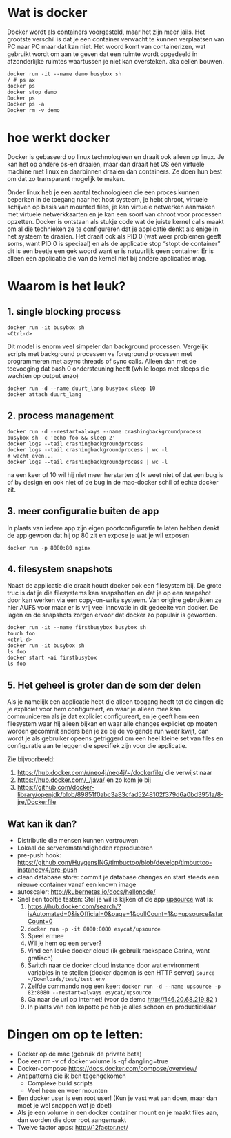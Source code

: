 # Wat is docker
Docker wordt als containers voorgesteld, maar het zijn meer jails. Het grootste verschil is dat je een container verwacht te kunnen verplaatsen van PC naar PC maar dat kan niet. Het woord komt van containerizen, wat gebruikt wordt om aan te geven dat een ruimte wordt opgedeeld in afzonderlijke ruimtes waartussen je niet kan oversteken. aka cellen bouwen.

```
docker run -it --name demo busybox sh
/ # ps ax 
docker ps
docker stop demo
Docker ps
Docker ps -a
Docker rm -v demo
```
# hoe werkt docker
Docker is gebaseerd op linux technologieen en draait ook alleen op linux. Je kan het op andere os-en draaien, maar dan draait het OS een virtuele machine met linux en daarbinnen draaien dan containers. Ze doen hun best om dat zo transparant mogelijk te maken. 

Onder linux heb je een aantal technologieen die een proces kunnen beperken in de toegang naar het host systeem, je hebt chroot, virtuele schijven op basis van mounted files, je kan virtuele netwerken aanmaken met virtuele netwerkkaarten en je kan een soort van chroot voor processen opzetten. Docker is ontstaan als stukje code wat de juiste kernel calls maakt om al die technieken ze te configureren dat je applicatie denkt als enige in het systeem te draaien. Het draait ook als PID 0 (wat weer problemen geeft soms, want PID 0 is speciaal) en als de applicatie stop “stopt de container” dit is een beetje een gek woord want er is natuurlijk geen container. Er is alleen een applicatie die van de kernel niet bij andere applicaties mag. 

# Waarom is het leuk?

## 1. single blocking process
```
docker run -it busybox sh
<Ctrl-d>
```

Dit model is enorm veel simpeler dan background processen. Vergelijk scripts met background processen vs foreground processen met programmeren met async threads of sync calls. Alleen dan met de toevoeging dat bash 0 ondersteuning heeft (while loops met sleeps die wachten op output enzo)

```
docker run -d --name duurt_lang busybox sleep 10
docker attach duurt_lang
```

## 2. process management

```
docker run -d --restart=always --name crashingbackgroundprocess  busybox sh -c 'echo foo && sleep 2'
docker logs --tail crashingbackgroundprocess
docker logs --tail crashingbackgroundprocess | wc -l
# wacht even...
docker logs --tail crashingbackgroundprocess | wc -l
```

na een keer of 10 wil hij niet meer herstarten :( Ik weet niet of dat een bug is of by design en ook niet of de bug in de mac-docker schil of echte docker zit.

## 3. meer configuratie buiten de app
In plaats van iedere app zijn eigen poortconfiguratie te laten hebben denkt de app gewoon dat hij op 80 zit en expose je wat je wil exposen

```
docker run -p 8080:80 nginx
```

## 4. filesystem snapshots
Naast de applicatie die draait houdt docker ook een filesystem bij. De grote truc is dat je die filesystems kan snapshotten en dat je op een snapshot door kan werken via een copy-on-write systeem. Van origine gebruikten ze hier AUFS voor maar er is vrij veel innovatie in dit gedeelte van docker. De lagen en de snapshots zorgen ervoor dat docker zo populair is geworden.

```
docker run -it --name firstbusybox busybox sh
touch foo
<ctrl-d>
docker run -it busybox sh
ls foo
docker start -ai firstbusybox
ls foo 
```

## 5. Het geheel is groter dan de som der delen
Als je namelijk een applicatie hebt die alleen toegang heeft tot de dingen die je expliciet voor hem configureert, en waar je alleen mee kan communiceren als je dat expliciet configureert, en je geeft hem een filesystem waar hij alleen bijkan en waar alle changes expliciet op moeten worden gecommit anders ben je ze bij de volgende run weer kwijt, dan wordt je als gebruiker opeens getriggerd om een heel kleine set van files en configuratie aan te leggen die specifiek zijn voor die applicatie.

Zie bijvoorbeeld: 
 1. https://hub.docker.com/r/neo4j/neo4j/~/dockerfile/ die verwijst naar
 1. https://hub.docker.com/_/java/ en zo kom je bij
 1. https://github.com/docker-library/openjdk/blob/89851f0abc3a83cfad5248102f379d6a0bd3951a/8-jre/Dockerfile

## Wat kan ik dan?

 - Distributie die mensen kunnen vertrouwen
 - Lokaal de serveromstandigheden reproduceren
 - pre-push hook: https://github.com/HuygensING/timbuctoo/blob/develop/timbuctoo-instancev4/pre-push
 - clean database store: commit je database changes en start steeds een nieuwe container vanaf een known image
 - autoscaler: http://kubernetes.io/docs/hellonode/
 - Snel een tooltje testen: Stel je wil is kijken of de app [upsource](https://www.jetbrains.com/upsource/) wat is:
   1. https://hub.docker.com/search/?isAutomated=0&isOfficial=0&page=1&pullCount=1&q=upsource&starCount=0
   1. `docker run -p -it 8080:8080 esycat/upsource`
   1. Speel ermee
   1. Wil je hem op een server?
     1. Vind een leuke docker cloud (ik gebruik rackspace Carina, want gratisch) 
     1. Switch naar de docker cloud instance door wat environment variables in te stellen (docker daemon is een HTTP server)
       `Source ~/Downloads/test/test.env`
   1. Zelfde commando nog een keer:
      `docker run -d --name upsource -p 82:8080 --restart=always esycat/upsource`
   1. Ga naar de url op internet! (voor de demo http://146.20.68.219:82 )
   1. In plaats van een kapotte pc heb je alles schoon en productieklaar

# Dingen om op te letten:

- Docker op de mac (gebruik de private beta)
- Doe een rm -v of  docker volume ls -qf dangling=true
- Docker-compose https://docs.docker.com/compose/overview/
- Antipatterns die ik ben tegengekomen
	 - Complexe build scripts 
	 - Veel heen en weer mounten
- Een docker user is een root user! (Kun je vast wat aan doen, maar dan moet je wel snappen wat je doet)
- Als je een volume in een docker container mount en je maakt files aan, dan worden die door root aangemaakt
- Twelve factor apps: http://12factor.net/
